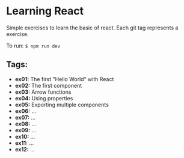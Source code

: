 # Learning React

Simple exercises to learn the basic of react. Each git tag represents a exercise.

To run: `$ npm run dev`

## Tags:

 - **ex01:** The first "Hello World" with React
 - **ex02:** The first component
 - **ex03:** Arrow functions
 - **ex04:** Using properties
 - **ex05:** Exporting multiple components
 - **ex06:** ...
 - **ex07:** ...
 - **ex08:** ...
 - **ex09:** ...
 - **ex10:** ...
 - **ex11:** ...
 - **ex12:** ...
